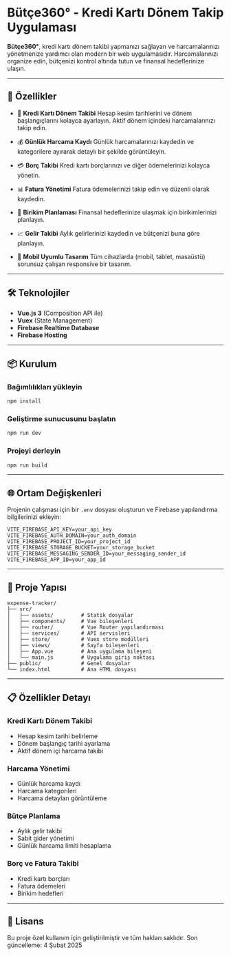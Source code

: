 # Bütçe360° - Kredi Kartı Dönem Takip Uygulaması

**Bütçe360°**, kredi kartı dönem takibi yapmanızı sağlayan ve harcamalarınızı yönetmenize yardımcı olan modern bir web uygulamasıdır. Harcamalarınızı organize edin, bütçenizi kontrol altında tutun ve finansal hedeflerinize ulaşın.

---

## 🚀 Özellikler

- 📅 **Kredi Kartı Dönem Takibi**
  Hesap kesim tarihlerini ve dönem başlangıçlarını kolayca ayarlayın. Aktif dönem içindeki harcamalarınızı takip edin.

- 💰 **Günlük Harcama Kaydı**
  Günlük harcamalarınızı kaydedin ve kategorilere ayırarak detaylı bir şekilde görüntüleyin.

- 💳 **Borç Takibi**
  Kredi kartı borçlarınızı ve diğer ödemelerinizi kolayca yönetin.

- 📊 **Fatura Yönetimi**
  Fatura ödemelerinizi takip edin ve düzenli olarak kaydedin.

- 🏦 **Birikim Planlaması**
  Finansal hedeflerinize ulaşmak için birikimlerinizi planlayın.

- 📈 **Gelir Takibi**
  Aylık gelirlerinizi kaydedin ve bütçenizi buna göre planlayın.

- 📱 **Mobil Uyumlu Tasarım**
  Tüm cihazlarda (mobil, tablet, masaüstü) sorunsuz çalışan responsive bir tasarım.

---

## 🛠️ Teknolojiler

- **Vue.js 3** (Composition API ile)
- **Vuex** (State Management)
- **Firebase Realtime Database**
- **Firebase Hosting**

---

## 📦 Kurulum

### Bağımlılıkları yükleyin

```bash
npm install
```

### Geliştirme sunucusunu başlatın

```bash
npm run dev
```

### Projeyi derleyin

```bash
npm run build
```

---

## 🌐 Ortam Değişkenleri

Projenin çalışması için bir `.env` dosyası oluşturun ve Firebase yapılandırma bilgilerinizi ekleyin:

```env
VITE_FIREBASE_API_KEY=your_api_key
VITE_FIREBASE_AUTH_DOMAIN=your_auth_domain
VITE_FIREBASE_PROJECT_ID=your_project_id
VITE_FIREBASE_STORAGE_BUCKET=your_storage_bucket
VITE_FIREBASE_MESSAGING_SENDER_ID=your_messaging_sender_id
VITE_FIREBASE_APP_ID=your_app_id
```

---

## 📂 Proje Yapısı

```plaintext
expense-tracker/
├── src/
│   ├── assets/         # Statik dosyalar
│   ├── components/     # Vue bileşenleri
│   ├── router/         # Vue Router yapılandırması
│   ├── services/       # API servisleri
│   ├── store/          # Vuex store modülleri
│   ├── views/          # Sayfa bileşenleri
│   ├── App.vue         # Ana uygulama bileşeni
│   └── main.js         # Uygulama giriş noktası
├── public/             # Genel dosyalar
└── index.html          # Ana HTML dosyası
```

---

## 📋 Özellikler Detayı

### Kredi Kartı Dönem Takibi

- Hesap kesim tarihi belirleme
- Dönem başlangıç tarihi ayarlama
- Aktif dönem içi harcama takibi

### Harcama Yönetimi

- Günlük harcama kaydı
- Harcama kategorileri
- Harcama detayları görüntüleme

### Bütçe Planlama

- Aylık gelir takibi
- Sabit gider yönetimi
- Günlük harcama limiti hesaplama

### Borç ve Fatura Takibi

- Kredi kartı borçları
- Fatura ödemeleri
- Birikim hedefleri

---

## 📜 Lisans

Bu proje özel kullanım için geliştirilmiştir ve tüm hakları saklıdır.
Son güncelleme: 4 Şubat 2025

